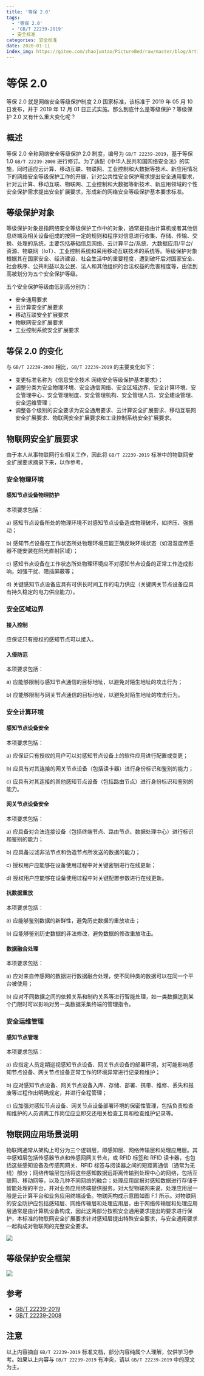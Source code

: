 ```yaml
---
title: '等保 2.0'
tags:
  - '等保 2.0'
  - 'GB/T 22239-2019'
  - 安全标准
categories: 安全标准
date: 2020-01-11
index_img: https://gitee.com/zhaojuntao/PictureBed/raw/master/blog/ArticleImage/internet-screen-security-protection-60504.jpg
---
```


# 等保 2.0

等保 2.0 就是网络安全等级保护制度 2.0 国家标准，该标准于 2019 年 05 月 10 日发布，并于 2019 年 12 月 01 日正式实施。那么到底什么是等级保护？等级保护 2.0 又有什么重大变化呢？

## 概述

等保 2.0 全称网络安全等级保护 2.0 制度，编号为 `GB/T 22239-2019`，基于等保 1.0 `GB/T 22239-2008` 进行修订。为了适配《中华人民共和国网络安全法》的实施，同时适应云计算、移动互联、物联网、工业控制和大数据等技术、新应用情况下的网络安全等级保护工作的开展，针对公共性安全保护需求提出安全通用要求，针对云计算、移动互联、物联网、工业控制和大数据等新技术、新应用领域的个性安全保护需求提出安全扩展要求，形成新的网络安全等级保护基本要求标准。

## 等级保护对象

等级保护对象是指网络安全等级保护工作中的对象，通常是指由计算机或者其他信息终端及相关设备组成的按照一定的规则和程序对信息进行收集、存储、传输、交换、处理的系统，主要包括基础信息网络、云计算平台/系统、大数据应用/平台/资源、物联网（IoT）、工业控制系统和采用移动互联技术的系统等。等级保护对象根据其在国家安全、经济建设、社会生活中的重要程度，遭到破坏后对国家安全、社会秩序、公共利益以及公民、法人和其他组织的合法权益的危害程度等，由低到高被划分为五个安全保护等级。

五个安全保护等级由低到高分别为：

- 安全通用要求
- 云计算安全扩展要求
- 移动互联安全扩展要求
- 物联网安全扩展要求
- 工业控制系统安全扩展要求

## 等保 2.0 的变化

与 `GB/T 22239-2008` 相比，`GB/T 22239-2019` 的主要变化如下：

- 变更标准名称为《信息安全技术 网络安全等级保护基本要求》；
- 调整分类为安全物理环境、安全通信网络、安全区域边界、安全计算环境、安全管理中心、安全管理制度、安全管理机构、安全管理人员、安全建设管理、安全运维管理；
- 调整各个级别的安全要求为安全通用要求、云计算安全扩展要求、移动互联网安全扩展要求、物联网安全扩展要求和工业控制系统安全扩展要求。

## 物联网安全扩展要求

由于本人从事物联网行业相关工作，因此将 `GB/T 22239-2019` 标准中的物联网安全扩展要求摘录下来，以作参考。

### 安全物理环境

#### 感知节点设备物理防护

本项要求包括：

a) 感知节点设备所处的物理环境不对感知节点设备造成物理破坏，如挤压、强振动；

b) 感知节点设备在工作状态所处物理环境应能正确反映环境状态（如温湿度传感器不能安装在阳光直射区域）；

c) 感知节点设备在工作状态所处物理环境应不对感知节点设备的正常工作造成影响，如强干扰、阻挡屏蔽等；

d) 关键感知节点设备应具有可供长时间工作的电力供应（关键网关节点设备应具有持久稳定的电力供应能力）。

### 安全区域边界

#### 接入控制

应保证只有授权的感知节点可以接入。

#### 入侵防范

本项要求包括：

a) 应能够限制与感知节点通信的目标地址，以避免对陌生地址的攻击行为；

b) 应能够限制与网关节点通信的目标地址，以避免对陌生地址的攻击行为。

### 安全计算环境

#### 感知节点设备安全

本项要求包括：

a) 应保证只有授权的用户可以对感知节点设备上的软件应用进行配置或变更；

b) 应具有对其连接的网关节点设备（包括读卡器）进行身份标识和鉴别的能力；

c) 应具有对其连接的其他感知节点设备（包括路由节点）进行身份标识和鉴别的能力。

#### 网关节点设备安全

本项要求包括：

a) 应具备对合法连接设备（包括终端节点、路由节点、数据处理中心）进行标识和鉴别的能力；

b) 应具备过滤非法节点和伪造节点所发送的数据的能力；

c) 授权用户应能够在设备使用过程中对关键密钥进行在线更新；

d) 授权用户应能够在设备使用过程中对关键配置参数进行在线更新。

#### 抗数据重放

本项要求包括：

a) 应能够鉴别数据的新鲜性，避免历史数据的重放攻击；

b) 应能够鉴别历史数据的非法修改，避免数据的修改重放攻击。

#### 数据融合处理

本项要求包括：

a) 应对来自传感网的数据进行数据融合处理，使不同种类的数据可以在同一个平台被使用；

b) 应对不同数据之间的依赖关系和制约关系等进行智能处理，如一类数据达到某个门限时可以影响对另一类数据采集终端的管理指令。

### 安全运维管理
 
#### 感知节点管理

本项要求包括：

a) 应指定人员定期巡视感知节点设备、网关节点设备的部署环境，对可能影响感知节点设备、网关节点设备正常工作的环境异常进行记录和维护；

b) 应对感知节点设备、网关节点设备入库、存储、部署、携带、维修、丢失和报废等过程作出明确规定，并进行全程管理；

c) 应加强对感知节点设备、网关节点设备部署环境的保密性管理，包括负责检查和维护的人员调离工作岗位应立即交还相关检查工具和检查维护记录等。

## 物联网应用场景说明

物联网通常从架构上可分为三个逻辑层，即感知层、网络传输层和处理应用层。其中感知层包括传感器节点和传感网网关节点，或 RFID 标签和 RFID 读卡器，也包括这些感知设备及传感网网关、RFID 标签与阅读器之间的短距离通信（通常为无线）部分；网络传输层包括将这些感知数据远距离传输到处理中心的网络，包括互联网、移动网等，以及几种不同网络的融合；处理应用层报对感知数据进行存储于智能处理的平台，并对业务应用终端提供服务。对大型物联网来说，处理应用层一般是云计算平台和业务应用终端设备。物联网构成示意图如图 F.1 所示。对物联网的安全防护应包括感知层、网络传输层和处理应用层，由于网络传输层和处理应用层通常是由计算机设备构成，因此这两部分按照安全通用要求提出的要求进行保护，本标准的物联网安全扩展要求针对感知层提出特殊安全要求，与安全通用要求一起构成对物联网的完整安全要求。

![](https://gitee.com/zhaojuntao/PictureBed/raw/master/blog/ArticleImage/GBT22239-2019WuliangwangGoucheng.jpg)

## 等级保护安全框架

![](https://gitee.com/zhaojuntao/PictureBed/raw/master/blog/ArticleImage/GBT22239-2019DengjibaohuAnquanKuangjia.png)

## 参考

- [GB/T 22239-2019](http://openstd.samr.gov.cn/bzgk/gb/newGbInfo?hcno=BAFB47E8874764186BDB7865E8344DAF)
- [GB/T 22239-2008](http://openstd.samr.gov.cn/bzgk/gb/newGbInfo?hcno=D13C8CD02AFC374BC31048590EB75445)

## 注意

以上内容摘自 `GB/T 22239-2019` 标准文档，部分内容纯属个人理解，仅供学习参考。如果以上内容与 `GB/T 22239-2019` 有冲突，请以 `GB/T 22239-2019` 中的原文为主。
